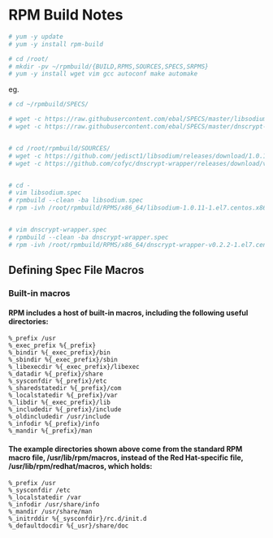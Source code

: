 # RPM Build Notes

```sh
# yum -y update
# yum -y install rpm-build
```

```sh
# cd /root/
# mkdir -pv ~/rpmbuild/{BUILD,RPMS,SOURCES,SPECS,SRPMS}
# yum -y install wget vim gcc autoconf make automake
```

eg. 

```sh
# cd ~/rpmbuild/SPECS/

# wget -c https://raw.githubusercontent.com/ebal/SPECS/master/libsodium.spec
# wget -c https://raw.githubusercontent.com/ebal/SPECS/master/dnscrypt-wrapper.spec


# cd /root/rpmbuild/SOURCES/
# wget -c https://github.com/jedisct1/libsodium/releases/download/1.0.11/libsodium-1.0.11.tar.gz
# wget -c https://github.com/cofyc/dnscrypt-wrapper/releases/download/v0.2.2/dnscrypt-wrapper-v0.2.2.tar.bz2


# cd -
# vim libsodium.spec 
# rpmbuild --clean -ba libsodium.spec
# rpm -ivh /root/rpmbuild/RPMS/x86_64/libsodium-1.0.11-1.el7.centos.x86_64.rpm


# vim dnscrypt-wrapper.spec
# rpmbuild --clean -ba dnscrypt-wrapper.spec 
# rpm -ivh /root/rpmbuild/RPMS/x86_64/dnscrypt-wrapper-v0.2.2-1.el7.centos.x86_64.rpm 
```

## Defining Spec File Macros

### Built-in macros

#### RPM includes a host of built-in macros, including the following useful directories:

```
%_prefix /usr
%_exec_prefix %{_prefix}
%_bindir %{_exec_prefix}/bin
%_sbindir %{_exec_prefix}/sbin
%_libexecdir %{_exec_prefix}/libexec
%_datadir %{_prefix}/share
%_sysconfdir %{_prefix}/etc
%_sharedstatedir %{_prefix}/com
%_localstatedir %{_prefix}/var
%_libdir %{_exec_prefix}/lib
%_includedir %{_prefix}/include
%_oldincludedir /usr/include
%_infodir %{_prefix}/info
%_mandir %{_prefix}/man
```

#### The example directories shown above come from the standard RPM macro file, /usr/lib/rpm/macros, instead of the Red Hat-specific file, /usr/lib/rpm/redhat/macros, which holds:

```
%_prefix /usr
%_sysconfdir /etc
%_localstatedir /var
%_infodir /usr/share/info
%_mandir /usr/share/man
%_initrddir %{_sysconfdir}/rc.d/init.d
%_defaultdocdir %{_usr}/share/doc
```

